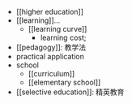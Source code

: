 - [[higher education]]
- [[learning]]...
    - [[learning curve]]
        - learning cost;
- [[pedagogy]]: 教学法
- practical application
- school
    - [[curriculum]]
    - [[elementary school]]
- [[selective education]]: 精英教育 

